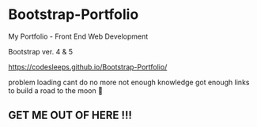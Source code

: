 # Bootstrap-Portfolio


 My Portfolio - Front End Web Development
 
 
 Bootstrap ver. 4 & 5
 
 
 https://codesleeps.github.io/Bootstrap-Portfolio/


 problem loading cant do no more not enough knowledge got enough links to build a road to the moon 🤬




## GET ME OUT OF HERE !!!
